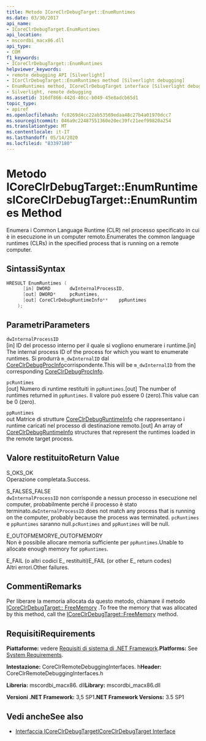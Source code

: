 ```yaml
---
title: Metodo ICoreClrDebugTarget::EnumRuntimes
ms.date: 03/30/2017
api_name:
- ICoreClrDebugTarget.EnumRuntimes
api_location:
- mscordbi_macx86.dll
api_type:
- COM
f1_keywords:
- ICoreClrDebugTarget::EnumRuntimes
helpviewer_keywords:
- remote debugging API [Silverlight]
- ICorClrDebugTarget::EnumRuntimes method [Silverlight debugging]
- EnumRuntimes method, ICoreClrDebugTarget interface [Silverlight debugging]
- Silverlight, remote debugging
ms.assetid: 316df866-442d-40cc-b049-45e8adcb65d1
topic_type:
- apiref
ms.openlocfilehash: fc8269d4cc22ab53569edaa48c27b4a01970dcc7
ms.sourcegitcommit: 046a9c22487551360e20ec39fc21eef99820a254
ms.translationtype: MT
ms.contentlocale: it-IT
ms.lasthandoff: 05/14/2020
ms.locfileid: "83397180"
---
```

# <a name="icoreclrdebugtargetenumruntimes-method"></a><span data-ttu-id="a1b19-102">Metodo ICoreClrDebugTarget::EnumRuntimes</span><span class="sxs-lookup"><span data-stu-id="a1b19-102">ICoreClrDebugTarget::EnumRuntimes Method</span></span>
<span data-ttu-id="a1b19-103">Enumera i Common Language Runtime (CLR) nel processo specificato in cui è in esecuzione in un computer remoto.</span><span class="sxs-lookup"><span data-stu-id="a1b19-103">Enumerates the common language runtimes (CLRs) in the specified process that is running on a remote computer.</span></span>  
  
## <a name="syntax"></a><span data-ttu-id="a1b19-104">Sintassi</span><span class="sxs-lookup"><span data-stu-id="a1b19-104">Syntax</span></span>  
  
```cpp  
HRESULT EnumRuntimes (  
      [in] DWORD       dwInternalProcessID,  
      [out] DWORD*     pcRuntimes,  
      [out] CoreClrDebugRuntimeInfo**    ppRuntimes  
    );  
```  
  
## <a name="parameters"></a><span data-ttu-id="a1b19-105">Parametri</span><span class="sxs-lookup"><span data-stu-id="a1b19-105">Parameters</span></span>  
 `dwInternalProcessID`  
 <span data-ttu-id="a1b19-106">[in] ID del processo interno per il quale si vogliono enumerare i runtime.</span><span class="sxs-lookup"><span data-stu-id="a1b19-106">[in] The internal process ID of the process for which you want to enumerate runtimes.</span></span> <span data-ttu-id="a1b19-107">Si produrrà `m_dwInternalID` dal [CoreClrDebugProcInfo](coreclrdebugprocinfo-structure.md)corrispondente.</span><span class="sxs-lookup"><span data-stu-id="a1b19-107">This will be `m_dwInternalID` from the corresponding [CoreClrDebugProcInfo](coreclrdebugprocinfo-structure.md).</span></span>  
  
 `pcRuntimes`  
 <span data-ttu-id="a1b19-108">[out] Numero di runtime restituiti in `ppRuntimes`.</span><span class="sxs-lookup"><span data-stu-id="a1b19-108">[out] The number of runtimes returned in `ppRuntimes`.</span></span> <span data-ttu-id="a1b19-109">Il valore può essere 0 (zero).</span><span class="sxs-lookup"><span data-stu-id="a1b19-109">This value can be 0 (zero).</span></span>  
  
 `ppRuntimes`  
 <span data-ttu-id="a1b19-110">out Matrice di strutture [CoreClrDebugRuntimeInfo](coreclrdebugruntimeinfo-structure.md) che rappresentano i runtime caricati nel processo di destinazione remoto.</span><span class="sxs-lookup"><span data-stu-id="a1b19-110">[out] An array of [CoreClrDebugRuntimeInfo](coreclrdebugruntimeinfo-structure.md) structures that represent the runtimes loaded in the remote target process.</span></span>  
  
## <a name="return-value"></a><span data-ttu-id="a1b19-111">Valore restituito</span><span class="sxs-lookup"><span data-stu-id="a1b19-111">Return Value</span></span>  
 <span data-ttu-id="a1b19-112">S_OK</span><span class="sxs-lookup"><span data-stu-id="a1b19-112">S_OK</span></span>  
 <span data-ttu-id="a1b19-113">Operazione completata.</span><span class="sxs-lookup"><span data-stu-id="a1b19-113">Success.</span></span>  
  
 <span data-ttu-id="a1b19-114">S_FALSE</span><span class="sxs-lookup"><span data-stu-id="a1b19-114">S_FALSE</span></span>  
 <span data-ttu-id="a1b19-115">`dwInternalProcessID` non corrisponde a nessun processo in esecuzione nel computer, probabilmente perché il processo è stato terminato.</span><span class="sxs-lookup"><span data-stu-id="a1b19-115">`dwInternalProcessID` does not match any process that is running on the computer, probably because the process was terminated.</span></span> <span data-ttu-id="a1b19-116">`pcRuntimes` e `ppRuntimes` saranno null.</span><span class="sxs-lookup"><span data-stu-id="a1b19-116">`pcRuntimes` and `ppRuntimes` will be null.</span></span>  
  
 <span data-ttu-id="a1b19-117">E_OUTOFMEMORY</span><span class="sxs-lookup"><span data-stu-id="a1b19-117">E_OUTOFMEMORY</span></span>  
 <span data-ttu-id="a1b19-118">Non è possibile allocare memoria sufficiente per `ppRuntimes`.</span><span class="sxs-lookup"><span data-stu-id="a1b19-118">Unable to allocate enough memory for `ppRuntimes`.</span></span>  
  
 <span data-ttu-id="a1b19-119">E_FAIL (o altri codici E_ restituiti)</span><span class="sxs-lookup"><span data-stu-id="a1b19-119">E_FAIL (or other E_ return codes)</span></span>  
 <span data-ttu-id="a1b19-120">Altri errori.</span><span class="sxs-lookup"><span data-stu-id="a1b19-120">Other failures.</span></span>  
  
## <a name="remarks"></a><span data-ttu-id="a1b19-121">Commenti</span><span class="sxs-lookup"><span data-stu-id="a1b19-121">Remarks</span></span>  
 <span data-ttu-id="a1b19-122">Per liberare la memoria allocata da questo metodo, chiamare il metodo [ICoreClrDebugTarget:: FreeMemory](icoreclrdebugtarget-freememory-method.md) .</span><span class="sxs-lookup"><span data-stu-id="a1b19-122">To free the memory that was allocated by this method, call the [ICoreClrDebugTarget::FreeMemory](icoreclrdebugtarget-freememory-method.md) method.</span></span>  
  
## <a name="requirements"></a><span data-ttu-id="a1b19-123">Requisiti</span><span class="sxs-lookup"><span data-stu-id="a1b19-123">Requirements</span></span>  
 <span data-ttu-id="a1b19-124">**Piattaforme:** vedere [Requisiti di sistema di .NET Framework](../../get-started/system-requirements.md).</span><span class="sxs-lookup"><span data-stu-id="a1b19-124">**Platforms:** See [System Requirements](../../get-started/system-requirements.md).</span></span>  
  
 <span data-ttu-id="a1b19-125">**Intestazione:** CoreClrRemoteDebuggingInterfaces. h</span><span class="sxs-lookup"><span data-stu-id="a1b19-125">**Header:** CoreClrRemoteDebuggingInterfaces.h</span></span>  
  
 <span data-ttu-id="a1b19-126">**Libreria:** mscordbi_macx86. dll</span><span class="sxs-lookup"><span data-stu-id="a1b19-126">**Library:** mscordbi_macx86.dll</span></span>  
  
 <span data-ttu-id="a1b19-127">**Versioni .NET Framework:** 3,5 SP1</span><span class="sxs-lookup"><span data-stu-id="a1b19-127">**.NET Framework Versions:** 3.5 SP1</span></span>  
  
## <a name="see-also"></a><span data-ttu-id="a1b19-128">Vedi anche</span><span class="sxs-lookup"><span data-stu-id="a1b19-128">See also</span></span>

- [<span data-ttu-id="a1b19-129">Interfaccia ICoreClrDebugTarget</span><span class="sxs-lookup"><span data-stu-id="a1b19-129">ICoreClrDebugTarget Interface</span></span>](icoreclrdebugtarget-interface.md)
